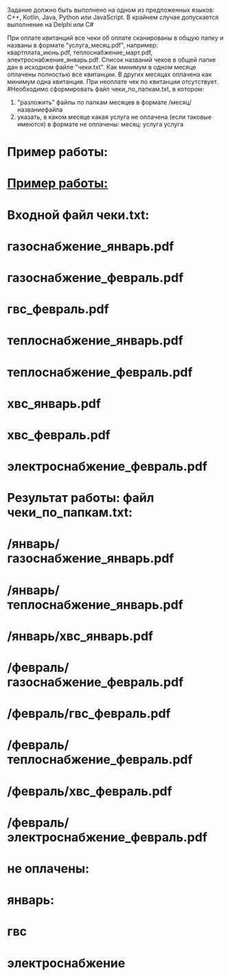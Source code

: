 Задание должно быть выполнено на одном из предложенных языков: C++, Kotlin, Java, Python или JavaScript. В крайнем случае допускается выполнение на Delphi или C#

При оплате квитанций все чеки об оплате сканированы в общую папку и названы в формате "услуга_месяц.pdf", например: квартплата_июнь.pdf, теплоснабжение_март.pdf, электроснабжение_январь.pdf.
Список названий чеков в общей папке дан в исходном файле "чеки.txt".
Как минимум в одном месяце оплачены полностью все квитанции. В других месяцах оплачена как минимум одна квитанция. При неоплате чек по квитанции отсутствует.
#Необходимо сформировать файл чеки_по_папкам.txt, в котором:
1. "разложить" файлы по папкам месяцев в формате /месяц/названиефайла
2. указать, в каком месяце какая услуга не оплачена (если таковые имеются) в формате
не оплачены:
месяц:
услуга
услуга


# Пример работы:
# [Пример работы:](https://lowerrider.github.io/tiskets/)
# Входной файл чеки.txt:
# газоснабжение_январь.pdf
# газоснабжение_февраль.pdf
# гвс_февраль.pdf
# теплоснабжение_январь.pdf
# теплоснабжение_февраль.pdf
# xвс_январь.pdf
# xвс_февраль.pdf
# электроснабжение_февраль.pdf

# Результат работы: файл чеки_по_папкам.txt:
# /январь/газоснабжение_январь.pdf
# /январь/теплоснабжение_январь.pdf
# /январь/xвс_январь.pdf
# /февраль/газоснабжение_февраль.pdf
# /февраль/гвс_февраль.pdf
# /февраль/теплоснабжение_февраль.pdf
# /февраль/xвс_февраль.pdf
# /февраль/электроснабжение_февраль.pdf
# не оплачены:
# январь:
# гвс
# электроснабжение
